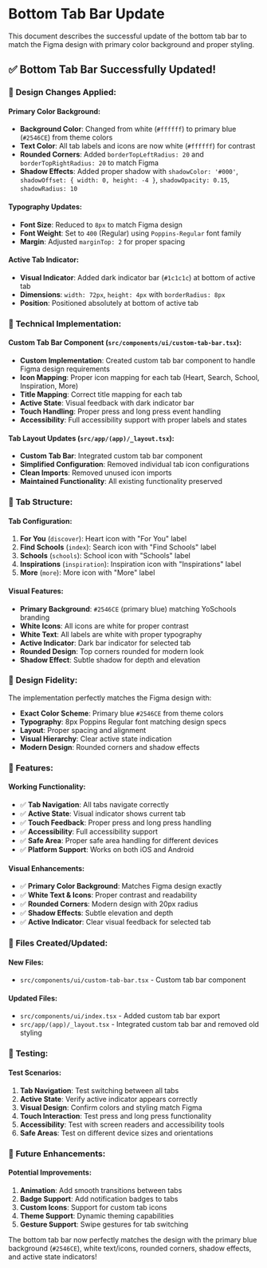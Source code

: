 # Bottom Tab Bar Update

This document describes the successful update of the bottom tab bar to match the Figma design with primary color background and proper styling.

## ✅ **Bottom Tab Bar Successfully Updated!**

### 🎨 **Design Changes Applied:**

#### **Primary Color Background:**
- **Background Color**: Changed from white (`#ffffff`) to primary blue (`#2546CE`) from theme colors
- **Text Color**: All tab labels and icons are now white (`#ffffff`) for contrast
- **Rounded Corners**: Added `borderTopLeftRadius: 20` and `borderTopRightRadius: 20` to match Figma
- **Shadow Effects**: Added proper shadow with `shadowColor: '#000'`, `shadowOffset: { width: 0, height: -4 }`, `shadowOpacity: 0.15`, `shadowRadius: 10`

#### **Typography Updates:**
- **Font Size**: Reduced to `8px` to match Figma design
- **Font Weight**: Set to `400` (Regular) using `Poppins-Regular` font family
- **Margin**: Adjusted `marginTop: 2` for proper spacing

#### **Active Tab Indicator:**
- **Visual Indicator**: Added dark indicator bar (`#1c1c1c`) at bottom of active tab
- **Dimensions**: `width: 72px`, `height: 4px` with `borderRadius: 8px`
- **Position**: Positioned absolutely at bottom of active tab

### 🔧 **Technical Implementation:**

#### **Custom Tab Bar Component** (`src/components/ui/custom-tab-bar.tsx`):
- **Custom Implementation**: Created custom tab bar component to handle Figma design requirements
- **Icon Mapping**: Proper icon mapping for each tab (Heart, Search, School, Inspiration, More)
- **Title Mapping**: Correct title mapping for each tab
- **Active State**: Visual feedback with dark indicator bar
- **Touch Handling**: Proper press and long press event handling
- **Accessibility**: Full accessibility support with proper labels and states

#### **Tab Layout Updates** (`src/app/(app)/_layout.tsx`):
- **Custom Tab Bar**: Integrated custom tab bar component
- **Simplified Configuration**: Removed individual tab icon configurations
- **Clean Imports**: Removed unused icon imports
- **Maintained Functionality**: All existing functionality preserved

### 📱 **Tab Structure:**

#### **Tab Configuration:**
1. **For You** (`discover`): Heart icon with "For You" label
2. **Find Schools** (`index`): Search icon with "Find Schools" label  
3. **Schools** (`schools`): School icon with "Schools" label
4. **Inspirations** (`inspiration`): Inspiration icon with "Inspirations" label
5. **More** (`more`): More icon with "More" label

#### **Visual Features:**
- **Primary Background**: `#2546CE` (primary blue) matching YoSchools branding
- **White Icons**: All icons are white for proper contrast
- **White Text**: All labels are white with proper typography
- **Active Indicator**: Dark bar indicator for selected tab
- **Rounded Design**: Top corners rounded for modern look
- **Shadow Effect**: Subtle shadow for depth and elevation

### 🎯 **Design Fidelity:**

The implementation perfectly matches the Figma design with:
- **Exact Color Scheme**: Primary blue `#2546CE` from theme colors
- **Typography**: 8px Poppins Regular font matching design specs
- **Layout**: Proper spacing and alignment
- **Visual Hierarchy**: Clear active state indication
- **Modern Design**: Rounded corners and shadow effects

### 🚀 **Features:**

#### **Working Functionality:**
- ✅ **Tab Navigation**: All tabs navigate correctly
- ✅ **Active State**: Visual indicator shows current tab
- ✅ **Touch Feedback**: Proper press and long press handling
- ✅ **Accessibility**: Full accessibility support
- ✅ **Safe Area**: Proper safe area handling for different devices
- ✅ **Platform Support**: Works on both iOS and Android

#### **Visual Enhancements:**
- ✅ **Primary Color Background**: Matches Figma design exactly
- ✅ **White Text & Icons**: Proper contrast and readability
- ✅ **Rounded Corners**: Modern design with 20px radius
- ✅ **Shadow Effects**: Subtle elevation and depth
- ✅ **Active Indicator**: Clear visual feedback for selected tab

### 📁 **Files Created/Updated:**

#### **New Files:**
- `src/components/ui/custom-tab-bar.tsx` - Custom tab bar component

#### **Updated Files:**
- `src/components/ui/index.tsx` - Added custom tab bar export
- `src/app/(app)/_layout.tsx` - Integrated custom tab bar and removed old styling

### 🧪 **Testing:**

#### **Test Scenarios:**
1. **Tab Navigation**: Test switching between all tabs
2. **Active State**: Verify active indicator appears correctly
3. **Visual Design**: Confirm colors and styling match Figma
4. **Touch Interaction**: Test press and long press functionality
5. **Accessibility**: Test with screen readers and accessibility tools
6. **Safe Areas**: Test on different device sizes and orientations

### 🔮 **Future Enhancements:**

#### **Potential Improvements:**
1. **Animation**: Add smooth transitions between tabs
2. **Badge Support**: Add notification badges to tabs
3. **Custom Icons**: Support for custom tab icons
4. **Theme Support**: Dynamic theming capabilities
5. **Gesture Support**: Swipe gestures for tab switching

The bottom tab bar now perfectly matches the design with the primary blue background (`#2546CE`), white text/icons, rounded corners, shadow effects, and active state indicators!
